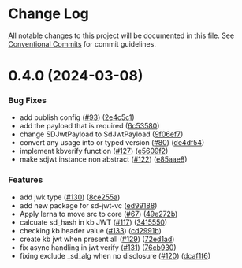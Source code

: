 # Change Log

All notable changes to this project will be documented in this file.
See [Conventional Commits](https://conventionalcommits.org) for commit guidelines.

# 0.4.0 (2024-03-08)


### Bug Fixes

* add publish config ([#93](https://github.com/openwallet-foundation-labs/sd-jwt-js/issues/93)) ([2e4c5c1](https://github.com/openwallet-foundation-labs/sd-jwt-js/commit/2e4c5c176dc88e58e49d06783b7658d8ad872313))
* add the payload that is required ([6c53580](https://github.com/openwallet-foundation-labs/sd-jwt-js/commit/6c53580d12e4361c40435b90628302749fa32b1c))
* change SDJwtPayload to SdJwtPayload ([9f06ef7](https://github.com/openwallet-foundation-labs/sd-jwt-js/commit/9f06ef7bd31a1dff4e9bf988e425200a5e1aa82d))
* convert any usage into  or typed version ([#80](https://github.com/openwallet-foundation-labs/sd-jwt-js/issues/80)) ([de4df54](https://github.com/openwallet-foundation-labs/sd-jwt-js/commit/de4df54f2a0a77fdbf97e10abac555a98e70c6e0))
* implement kbverify function ([#127](https://github.com/openwallet-foundation-labs/sd-jwt-js/issues/127)) ([e5609f2](https://github.com/openwallet-foundation-labs/sd-jwt-js/commit/e5609f26fab8c4991d3bd6c36066a95a30cfb972))
* make sdjwt instance non abstract ([#122](https://github.com/openwallet-foundation-labs/sd-jwt-js/issues/122)) ([e85aae8](https://github.com/openwallet-foundation-labs/sd-jwt-js/commit/e85aae89910f5d9468e29ef14ef3b3d3215b86fd))


### Features

* add jwk type ([#130](https://github.com/openwallet-foundation-labs/sd-jwt-js/issues/130)) ([8ce255a](https://github.com/openwallet-foundation-labs/sd-jwt-js/commit/8ce255a64b0940e92e647aa544bf5990b48279b7))
* add new package for sd-jwt-vc ([ed99188](https://github.com/openwallet-foundation-labs/sd-jwt-js/commit/ed99188f13184d58db64b4211e39fb67f3f78cb5))
* Apply lerna to move src to core ([#67](https://github.com/openwallet-foundation-labs/sd-jwt-js/issues/67)) ([49e272b](https://github.com/openwallet-foundation-labs/sd-jwt-js/commit/49e272b6b51c5226e22732c469e566fd3c14c57c))
* calcuate sd_hash in kb JWT ([#117](https://github.com/openwallet-foundation-labs/sd-jwt-js/issues/117)) ([3415550](https://github.com/openwallet-foundation-labs/sd-jwt-js/commit/3415550fbcd99f97babff442a4928cc827c5c9cc))
* checking kb header value ([#133](https://github.com/openwallet-foundation-labs/sd-jwt-js/issues/133)) ([cd2991b](https://github.com/openwallet-foundation-labs/sd-jwt-js/commit/cd2991b88a0522e39251c5ca2b67593130baa585))
* create kb jwt when present all ([#129](https://github.com/openwallet-foundation-labs/sd-jwt-js/issues/129)) ([72ed1ad](https://github.com/openwallet-foundation-labs/sd-jwt-js/commit/72ed1ad64b850876ba3b5d5e5df6128471fb44ac))
* fix async handling in jwt verify ([#131](https://github.com/openwallet-foundation-labs/sd-jwt-js/issues/131)) ([76cb930](https://github.com/openwallet-foundation-labs/sd-jwt-js/commit/76cb93021dd62c241c87656975f74dd44b3766cf))
* fixing exclude _sd_alg when no disclosure ([#120](https://github.com/openwallet-foundation-labs/sd-jwt-js/issues/120)) ([dcaf1f6](https://github.com/openwallet-foundation-labs/sd-jwt-js/commit/dcaf1f6fad3289ea7cbe0f3f410fdc15c0f77fda))
